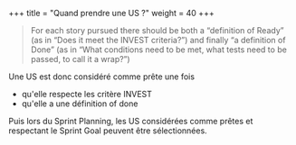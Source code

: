 +++
title = "Quand prendre une US ?"
weight = 40
+++

> For each story pursued there should be both a “definition of Ready” (as in “Does it meet the INVEST criteria?”) and finally “a definition of Done” (as in “What conditions need to be met, what tests need to be passed, to call it a wrap?”)

Une US est donc considéré comme prête une fois
- qu'elle respecte les critère INVEST
- qu'elle a une définition of done

Puis lors du Sprint Planning, les US considérées comme prêtes et respectant le Sprint Goal peuvent être sélectionnées.